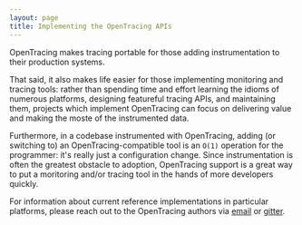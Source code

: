```yaml
---
layout: page
title: Implementing the OpenTracing APIs
---
```


OpenTracing makes tracing portable for those adding instrumentation to their production systems.

That said, it also makes life easier for those implementing monitoring and tracing tools: rather than spending time and effort learning the idioms of numerous platforms, designing featureful tracing APIs, and maintaining them, projects which implement OpenTracing can focus on delivering value and making the moste of the instrumented data.

Furthermore, in a codebase instrumented with OpenTracing, adding (or switching to) an OpenTracing-compatible tool is an `O(1)` operation for the programmer: it's really just a configuration change. Since instrumentation is often the greatest obstacle to adoption, OpenTracing support is a great way to put a moritoring and/or tracing tool in the hands of more developers quickly.

For information about current reference implementations in particular platforms, please reach out to the OpenTracing authors via [email](https://groups.google.com/forum/#!forum/distributed-tracing) or
[gitter](https://gitter.im/opentracing/public).
